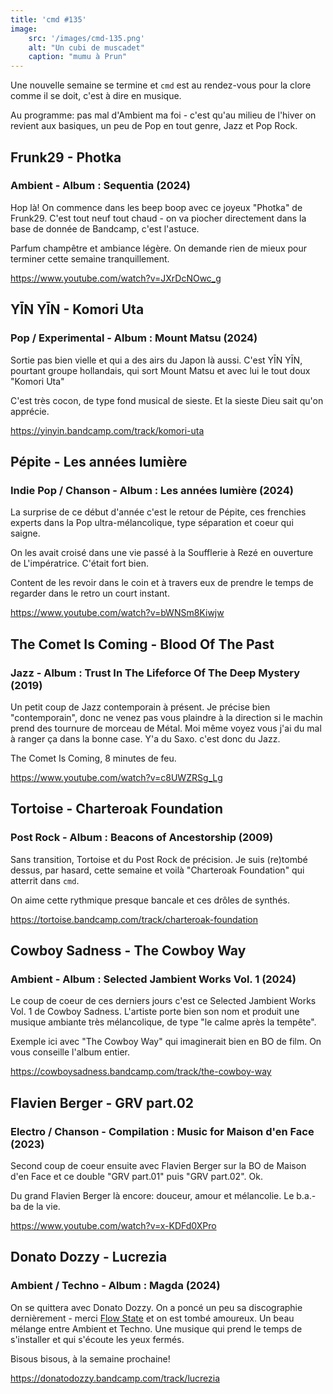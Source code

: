 ```yaml
---
title: 'cmd #135'
image:  
    src: '/images/cmd-135.png'
    alt: "Un cubi de muscadet" 
    caption: "mumu à Prun"
---
```


Une nouvelle semaine se termine et `cmd` est au rendez-vous pour la clore comme il se doit, c'est à dire en musique. 

Au programme: pas mal d'Ambient ma foi - c'est qu'au milieu de l'hiver on revient aux basiques, un peu de Pop en tout genre, Jazz et Pop Rock.

## Frunk29 - Photka 
### Ambient - Album : Sequentia (2024)

Hop là! On commence dans les beep boop avec ce joyeux "Photka" de Frunk29. C'est tout neuf tout chaud - on va piocher directement dans la base de donnée de Bandcamp, c'est l'astuce.

Parfum champêtre et ambiance légère. On demande rien de mieux pour terminer cette semaine tranquillement.

https://www.youtube.com/watch?v=JXrDcNOwc_g

## YĪN YĪN - Komori Uta 
### Pop / Experimental - Album : Mount Matsu (2024)

Sortie pas bien vielle et qui a des airs du Japon là aussi. C'est YĪN YĪN, pourtant groupe hollandais, qui sort Mount Matsu et avec lui le tout doux "Komori Uta"

C'est très cocon, de type fond musical de sieste. Et la sieste Dieu sait qu'on apprécie.

https://yinyin.bandcamp.com/track/komori-uta

## Pépite - Les années lumière 
### Indie Pop / Chanson - Album : Les années lumière (2024)

La surprise de ce début d'année c'est le retour de Pépite, ces frenchies experts dans la Pop ultra-mélancolique, type séparation et coeur qui saigne.

On les avait croisé dans une vie passé à la Soufflerie à Rezé en ouverture de L'impératrice. C'était fort bien.

Content de les revoir dans le coin et à travers eux de prendre le temps de regarder dans le retro un court instant.

https://www.youtube.com/watch?v=bWNSm8Kiwjw

## The Comet Is Coming - Blood Of The Past 
### Jazz - Album : Trust In The Lifeforce Of The Deep Mystery (2019)

Un petit coup de Jazz contemporain à présent. Je précise bien "contemporain", donc ne venez pas vous plaindre à la direction si le machin prend des tournure de morceau de Métal. Moi même voyez vous j'ai du mal à ranger ça dans la bonne case. Y'a du Saxo. c'est donc du Jazz.

The Comet Is Coming, 8 minutes de feu.

https://www.youtube.com/watch?v=c8UWZRSg_Lg

## Tortoise - Charteroak Foundation 
### Post Rock - Album : Beacons of Ancestorship (2009)

Sans transition, Tortoise et du Post Rock de précision. Je suis (re)tombé dessus, par hasard, cette semaine et voilà "Charteroak Foundation" qui atterrit dans `cmd`.

On aime cette rythmique presque bancale et ces drôles de synthés. 

https://tortoise.bandcamp.com/track/charteroak-foundation

## Cowboy Sadness - The Cowboy Way 
### Ambient - Album : Selected Jambient Works Vol. 1 (2024)

Le coup de coeur de ces derniers jours c'est ce Selected Jambient Works Vol. 1 de Cowboy Sadness. L'artiste porte bien son nom et produit une musique ambiante très mélancolique, de type "le calme après la tempête".

Exemple ici avec "The Cowboy Way" qui imaginerait bien en BO de film. On vous conseille l'album entier.

https://cowboysadness.bandcamp.com/track/the-cowboy-way

## Flavien Berger - GRV part.02 
### Electro / Chanson - Compilation : Music for Maison d'en Face (2023)

Second coup de coeur ensuite avec Flavien Berger sur la BO de Maison d'en Face et ce double "GRV part.01" puis "GRV part.02". Ok.

Du grand Flavien Berger là encore: douceur, amour et mélancolie. Le b.a.-ba de la vie.

https://www.youtube.com/watch?v=x-KDFd0XPro

## Donato Dozzy - Lucrezia 
### Ambient / Techno - Album : Magda (2024)

On se quittera avec Donato Dozzy. On a poncé un peu sa discographie dernièrement - merci [Flow State](https://www.flowstate.fm/) et on est tombé amoureux. Un beau mélange entre Ambient et Techno. Une musique qui prend le temps de s'installer et qui s'écoute les yeux fermés.

Bisous bisous, à la semaine prochaine!

https://donatodozzy.bandcamp.com/track/lucrezia
